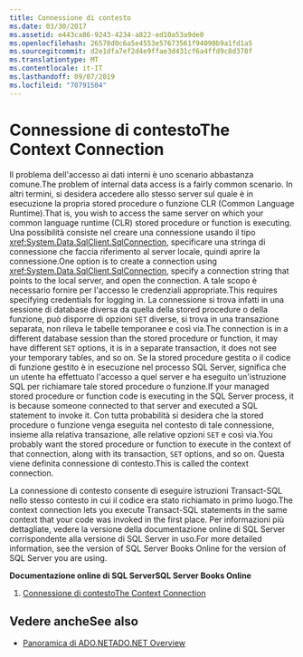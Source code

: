 ```yaml
---
title: Connessione di contesto
ms.date: 03/30/2017
ms.assetid: e443ca86-9243-4234-a822-ed10a53a9de0
ms.openlocfilehash: 26578d0c6a5e4553e57673561f94090b9a1fd1a5
ms.sourcegitcommit: d2e1dfa7ef2d4e9ffae3d431cf6a4ffd9c8d378f
ms.translationtype: MT
ms.contentlocale: it-IT
ms.lasthandoff: 09/07/2019
ms.locfileid: "70791504"
---
```

# <a name="the-context-connection"></a><span data-ttu-id="6b24a-102">Connessione di contesto</span><span class="sxs-lookup"><span data-stu-id="6b24a-102">The Context Connection</span></span>
<span data-ttu-id="6b24a-103">Il problema dell'accesso ai dati interni è uno scenario abbastanza comune.</span><span class="sxs-lookup"><span data-stu-id="6b24a-103">The problem of internal data access is a fairly common scenario.</span></span> <span data-ttu-id="6b24a-104">In altri termini, si desidera accedere allo stesso server sul quale è in esecuzione la propria stored procedure o funzione CLR (Common Language Runtime).</span><span class="sxs-lookup"><span data-stu-id="6b24a-104">That is, you wish to access the same server on which your common language runtime (CLR) stored procedure or function is executing.</span></span> <span data-ttu-id="6b24a-105">Una possibilità consiste nel creare una connessione usando il tipo <xref:System.Data.SqlClient.SqlConnection>, specificare una stringa di connessione che faccia riferimento al server locale, quindi aprire la connessione.</span><span class="sxs-lookup"><span data-stu-id="6b24a-105">One option is to create a connection using <xref:System.Data.SqlClient.SqlConnection>, specify a connection string that points to the local server, and open the connection.</span></span> <span data-ttu-id="6b24a-106">A tale scopo è necessario fornire per l'accesso le credenziali appropriate.</span><span class="sxs-lookup"><span data-stu-id="6b24a-106">This requires specifying credentials for logging in.</span></span> <span data-ttu-id="6b24a-107">La connessione si trova infatti in una sessione di database diversa da quella della stored procedure o della funzione, può disporre di opzioni `SET` diverse, si trova in una transazione separata, non rileva le tabelle temporanee e così via.</span><span class="sxs-lookup"><span data-stu-id="6b24a-107">The connection is in a different database session than the stored procedure or function, it may have different `SET` options, it is in a separate transaction, it does not see your temporary tables, and so on.</span></span> <span data-ttu-id="6b24a-108">Se la stored procedure gestita o il codice di funzione gestito è in esecuzione nel processo SQL Server, significa che un utente ha effettuato l'accesso a quel server e ha eseguito un'istruzione SQL per richiamare tale stored procedure o funzione.</span><span class="sxs-lookup"><span data-stu-id="6b24a-108">If your managed stored procedure or function code is executing in the SQL Server process, it is because someone connected to that server and executed a SQL statement to invoke it.</span></span> <span data-ttu-id="6b24a-109">Con tutta probabilità si desidera che la stored procedure o funzione venga eseguita nel contesto di tale connessione, insieme alla relativa transazione, alle relative opzioni `SET` e così via.</span><span class="sxs-lookup"><span data-stu-id="6b24a-109">You probably want the stored procedure or function to execute in the context of that connection, along with its transaction, `SET` options, and so on.</span></span> <span data-ttu-id="6b24a-110">Questa viene definita connessione di contesto.</span><span class="sxs-lookup"><span data-stu-id="6b24a-110">This is called the context connection.</span></span>  
  
 <span data-ttu-id="6b24a-111">La connessione di contesto consente di eseguire istruzioni Transact-SQL nello stesso contesto in cui il codice era stato richiamato in primo luogo.</span><span class="sxs-lookup"><span data-stu-id="6b24a-111">The context connection lets you execute Transact-SQL statements in the same context that your code was invoked in the first place.</span></span> <span data-ttu-id="6b24a-112">Per informazioni più dettagliate, vedere la versione della documentazione online di SQL Server corrispondente alla versione di SQL Server in uso.</span><span class="sxs-lookup"><span data-stu-id="6b24a-112">For more detailed information, see the version of SQL Server Books Online for the version of SQL Server you are using.</span></span>  
  
 <span data-ttu-id="6b24a-113">**Documentazione online di SQL Server**</span><span class="sxs-lookup"><span data-stu-id="6b24a-113">**SQL Server Books Online**</span></span>  
  
1. [<span data-ttu-id="6b24a-114">Connessione di contesto</span><span class="sxs-lookup"><span data-stu-id="6b24a-114">The Context Connection</span></span>](https://go.microsoft.com/fwlink/?LinkId=115395)  
  
## <a name="see-also"></a><span data-ttu-id="6b24a-115">Vedere anche</span><span class="sxs-lookup"><span data-stu-id="6b24a-115">See also</span></span>

- [<span data-ttu-id="6b24a-116">Panoramica di ADO.NET</span><span class="sxs-lookup"><span data-stu-id="6b24a-116">ADO.NET Overview</span></span>](../ado-net-overview.md)
